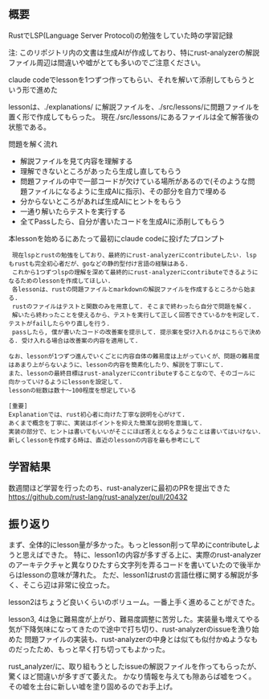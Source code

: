 ## 概要

RustでLSP(Language Server Protocol)の勉強をしていた時の学習記録

注: このリポジトリ内の文書は生成AIが作成しており、特にrust-analyzerの解説ファイル周辺は間違いや嘘がとても多いのでご注意ください。

claude codeでlessonを1つずつ作ってもらい、それを解いて添削してもらうという形で進めた

lessonは、./explanations/ に解説ファイルを、./src/lessons/に問題ファイルを置く形で作成してもらった。
現在./src/lessons/にあるファイルは全て解答後の状態である。

問題を解く流れ

* 解説ファイルを見て内容を理解する
* 理解できないところがあったら生成し直してもらう
* 問題ファイルの中で一部コードが欠けている場所があるので(そのような問題ファイルになるように生成AIに指示)、その部分を自力で埋める
* 分からないところがあれば生成AIにヒントをもらう
* 一通り解いたらテストを実行する
* 全てPassしたら、自分が書いたコードを生成AIに添削してもらう

本lessonを始めるにあたって最初にclaude codeに投げたプロンプト

```
 現在lspとrustの勉強をしており、最終的にrust-analyzerにcontributeしたい. lspもrustも完全初心者だが、goなどの静的型付け言語の経験はある.
 これから1つずつlspの理解を深めて最終的にrust-analyzerにcontributeできるようになるためのlessonを作成してほしい.
 各lessonは、rustの問題ファイルとmarkdownの解説ファイルを作成するところから始まる.
 rustのファイルはテストと関数のみを用意して. そこまで終わったら自分で問題を解く. 
 解いたら終わったことを使えるから、テストを実行して正しく回答できているかを判定して. テストがfailしたらやり直しを行う. 
 passしたら, 僕が書いたコードの改善案を提示して. 提示案を受け入れるかはこちらで決める. 受け入れる場合は改善案の内容を適用して.

なお、lessonが1つずつ進んでいくごとに内容自体の難易度は上がっていくが、問題の難易度はあまり上がらないように、lessonの内容を簡素化したり、解説を丁寧にして. 
また、lessonの最終目標はrust-analyzerにcontributeすることなので、そのゴールに向かっていけるようにlessonを設定して.
lessonの総数は数十〜100程度を想定している

[重要]
Explanationでは、rust初心者に向けた丁寧な説明を心がけて.
あくまで概念を丁寧に、実装はポイントを抑えた簡潔な説明を意識して.
実装の部分で、ヒントは書いてもいいがそこにほぼ答えとなるようなことは書いてはいけない.
新しくlessonを作成する時は、直近のlessonの内容を最も参考にして
```

## 学習結果

数週間ほど学習を行ったのち、rust-analyzerに最初のPRを提出できた
https://github.com/rust-lang/rust-analyzer/pull/20432

## 振り返り

まず、全体的にlesson量が多かった。もっとlesson削って早めにcontributeしようと思えばできた。
特に、lesson1の内容が多すぎる上に、実際のrust-analyzerのアーキテクチャと異なりひたすら文字列を弄るコードを書いていたので後半からはlessonの意味が薄れた。
ただ、lesson1はrustの言語仕様に関する解説が多く、そこら辺は非常に役立った。

lesson2はちょうど良いくらいのボリューム。一番上手く進めることができた。

lesson3, 4は急に難易度が上がり、難易度調整に苦労した。実装量も増えてやる気が下降気味になってきたので途中で打ち切り、rust-analyzerのissueを漁り始めた
問題ファイルの実装も、rust-analyzerの中身とは似ても似付かぬようなものだったため、もっと早く打ち切ってもよかった。

rust_analyzer/に、取り組もうとしたissueの解説ファイルを作ってもらったが、驚くほど間違いが多すぎて萎えた。
かなり情報を与えても隙あらば嘘をつく。その嘘を土台に新しい嘘を塗り固めるのでお手上げ。
